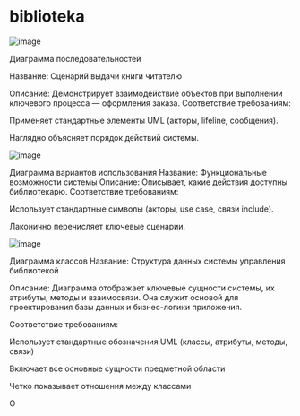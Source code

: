 # biblioteka

![image](https://github.com/user-attachments/assets/770c08e1-f2fa-4721-aeca-c0145492b176)

Диаграмма последовательностей

Название: Сценарий выдачи книги читателю

Описание: Демонстрирует взаимодействие объектов при выполнении ключевого процесса — оформления заказа.
Соответствие требованиям:

Применяет стандартные элементы UML (акторы, lifeline, сообщения).

Наглядно объясняет порядок действий системы.



![image](https://github.com/user-attachments/assets/73a56c3e-24b1-4b71-a94b-770f1706ef7b)

Диаграмма вариантов использования
Название: Функциональные возможности системы
Описание: Описывает, какие действия доступны библиотекарю.
Соответствие требованиям:

Использует стандартные символы (акторы, use case, связи include).

Лаконично перечисляет ключевые сценарии.

![image](https://github.com/user-attachments/assets/2e8b21d0-c45e-4648-a8e5-8ef4e79cbd94)

Диаграмма классов
Название: Структура данных системы управления библиотекой

Описание:
Диаграмма отображает ключевые сущности системы, их атрибуты, методы и взаимосвязи. Она служит основой для проектирования базы данных и бизнес-логики приложения.

Соответствие требованиям:

Использует стандартные обозначения UML (классы, атрибуты, методы, связи)

Включает все основные сущности предметной области

Четко показывает отношения между классами

О

